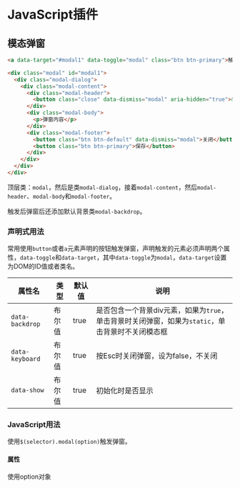 # JavaScript插件
## 模态弹窗
```html
<a data-target="#modal1" data-toggle="modal" class="btn btn-primary">触发弹窗</a>

<div class="modal" id="modal1">
  <div class="modal-dialog">
    <div class="modal-content">
      <div class="modal-header">
        <button class="close" data-dismiss="modal" aria-hidden="true">&times;</button>
      </div>
      <div class="modal-body">
        <p>弹窗内容</p>
      </div>
      <div class="modal-footer">
        <button class="btn btn-default" data-dismiss="modal">关闭</button>
        <button class="btn btn-primary">保存</button>
      </div>
    </div>
  </div>
</div>
```
顶层类：`modal`，然后是类`modal-dialog`，接着`modal-content`，然后`modal-header`、`modal-body`和`modal-footer`。

触发后弹窗后还添加默认背景类`modal-backdrop`。

### 声明式用法
常用使用`button`或者`a`元素声明的按钮触发弹窗，声明触发的元素必须声明两个属性，`data-toggle`和`data-target`，其中`data-toggle`为`modal`，`data-target`设置为DOM的ID值或者类名。

|属性名|类型|默认值|说明|
|--|--|--|--|
|`data-backdrop`|布尔值|true|是否包含一个背景div元素，如果为`true`，单击背景时关闭弹窗，如果为`static`，单击背景时不关闭模态框|  
|`data-keyboard`|布尔值|true|按Esc时关闭弹窗，设为false，不关闭|
|`data-show`|布尔值|true|初始化时是否显示|

### JavaScript用法

使用`$(selector).modal(option)`触发弹窗。

#### 属性
使用option对象
